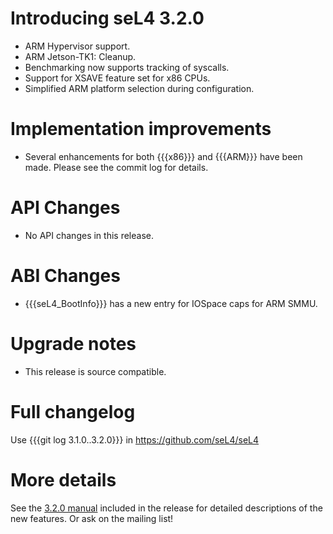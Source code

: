 # Introducing seL4 3.2.0


  -   ARM Hypervisor support.
  -   ARM Jetson-TK1: Cleanup.
  -   Benchmarking now supports tracking of syscalls.
  -   Support for XSAVE feature set for x86 CPUs.
  -   Simplified ARM platform selection during configuration.

# Implementation improvements


-   Several enhancements for both {{{x86}}} and {{{ARM}}} have
    been made. Please see the commit log for details.

# API Changes


  -   No API changes in this release.

# ABI Changes


  -   {{{seL4_BootInfo}}} has a new entry for IOSpace caps for
      ARM SMMU.

# Upgrade notes


  -   This release is source compatible.

# Full changelog


Use {{{git log 3.1.0..3.2.0}}} in <https://github.com/seL4/seL4>

# More details


See the
[3.2.0 manual](http://sel4.systems/Info/Docs/seL4-manual-3.2.0.pdf) included in the release for detailed descriptions of the new
features. Or ask on the mailing list!
